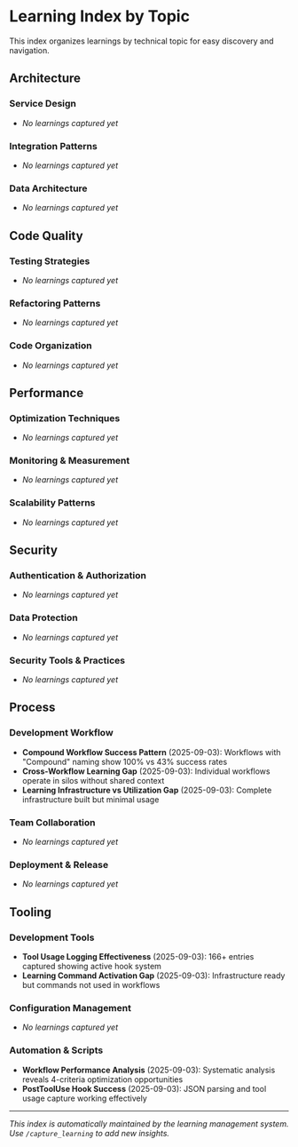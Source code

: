# Learning Index by Topic

This index organizes learnings by technical topic for easy discovery and navigation.

## Architecture

### Service Design
- *No learnings captured yet*

### Integration Patterns  
- *No learnings captured yet*

### Data Architecture
- *No learnings captured yet*

## Code Quality

### Testing Strategies
- *No learnings captured yet*

### Refactoring Patterns
- *No learnings captured yet*

### Code Organization
- *No learnings captured yet*

## Performance

### Optimization Techniques
- *No learnings captured yet*

### Monitoring & Measurement
- *No learnings captured yet*

### Scalability Patterns
- *No learnings captured yet*

## Security

### Authentication & Authorization
- *No learnings captured yet*

### Data Protection
- *No learnings captured yet*

### Security Tools & Practices
- *No learnings captured yet*

## Process

### Development Workflow
- **Compound Workflow Success Pattern** (2025-09-03): Workflows with "Compound" naming show 100% vs 43% success rates
- **Cross-Workflow Learning Gap** (2025-09-03): Individual workflows operate in silos without shared context
- **Learning Infrastructure vs Utilization Gap** (2025-09-03): Complete infrastructure built but minimal usage

### Team Collaboration
- *No learnings captured yet*

### Deployment & Release
- *No learnings captured yet*

## Tooling

### Development Tools
- **Tool Usage Logging Effectiveness** (2025-09-03): 166+ entries captured showing active hook system
- **Learning Command Activation Gap** (2025-09-03): Infrastructure ready but commands not used in workflows

### Configuration Management
- *No learnings captured yet*

### Automation & Scripts
- **Workflow Performance Analysis** (2025-09-03): Systematic analysis reveals 4-criteria optimization opportunities
- **PostToolUse Hook Success** (2025-09-03): JSON parsing and tool usage capture working effectively

---

*This index is automatically maintained by the learning management system. Use `/capture_learning` to add new insights.*